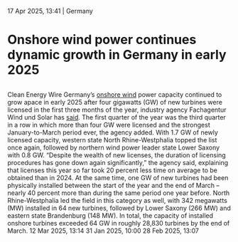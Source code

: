 17 Apr 2025, 13:41
| 
Germany
# Onshore wind power continues dynamic growth in Germany in early 2025
## 
Clean Energy Wire
Germany’s [onshore wind](https://www.cleanenergywire.org/glossary/letter_o#onshore_wind) power capacity continued to grow apace in early 2025 after four gigawatts (GW) of new turbines were licensed in the first three months of the year, industry agency Fachagentur Wind und Solar has [said](https://www.fachagentur-wind-solar.de/veroeffentlichungen/mediathek/detail/ausbau-und-genehmigungsentwicklung-der-windenergie-an-land-im-1-quartal-2025). The first quarter of the year was the third quarter in a row in which more than four GW were licensed and the strongest January-to-March period ever, the agency added.
With 1.7 GW of newly licensed capacity, western state North Rhine-Westphalia topped the list once again, followed by northern wind power leader state Lower Saxony with 0.8 GW. “Despite the wealth of new licenses, the duration of licensing procedures has gone down again significantly,” the agency said, explaining that licenses this year so far took 20 percent less time on average to be obtained than in 2024.
At the same time, one GW of new turbines had been physically installed between the start of the year and the end of March – nearly 40 percent more than during the same period one year before. North Rhine-Westphalia led the field in this category as well, with 342 megawatts (MW) installed in 64 new turbines, followed by Lower Saxony (266 MW) and eastern state Brandenburg (148 MW). In total, the capacity of installed onshore turbines exceeded 64 GW in roughly 28,830 turbines by the end of March. 
12 Mar 2025, 13:14
31 Jan 2025, 10:00
28 Feb 2025, 13:07